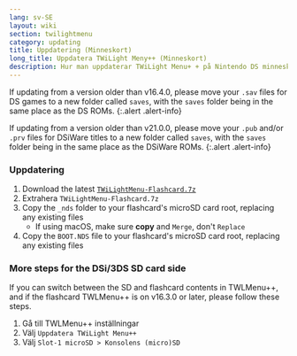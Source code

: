 ```yaml
---
lang: sv-SE
layout: wiki
section: twilightmenu
category: updating
title: Uppdatering (Minneskort)
long_title: Uppdatera TWiLight Meny++ (Minneskort)
description: Hur man uppdaterar TWiLight Menu+ + på Nintendo DS minneskort
---
```


If updating from a version older than v16.4.0, please move your `.sav` files for DS games to a new folder called `saves`, with the `saves` folder being in the same place as the DS ROMs.
{:.alert .alert-info}

If updating from a version older than v21.0.0, please move your `.pub` and/or `.prv` files for DSiWare titles to a new folder called `saves`, with the `saves` folder being in the same place as the DSiWare ROMs.
{:.alert .alert-info}

### Uppdatering
1. Download the latest [`TWiLightMenu-Flashcard.7z`](https://github.com/DS-Homebrew/TWiLightMenu/releases/latest/download/TWiLightMenu-Flashcard.7z)
1. Extrahera `TWiLightMenu-Flashcard.7z`
1. Copy the `_nds` folder to your flashcard's microSD card root, replacing any existing files
   - If using macOS, make sure **copy** and `Merge`, don't `Replace`
1. Copy the `BOOT.NDS` file to your flashcard's microSD card root, replacing any existing files

### More steps for the DSi/3DS SD card side

If you can switch between the SD and flashcard contents in TWLMenu++, and if the flashcard TWLMenu++ is on v16.3.0 or later, please follow these steps.

1. Gå till TWLMenu++ inställningar
1. Välj `Uppdatera TWiLight Menu++`
1. Välj `Slot-1 microSD > Konsolens (micro)SD`

